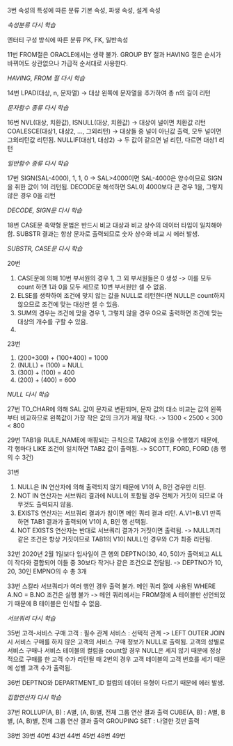 3번 
속성의 특성에 따른 분류
기본 속성, 파생 속성, 설계 속성

*속성분류 다시 학습*

엔터티 구성 방식에 따른 분류
PK, FK, 일반속성

11번
FROM절은 ORACLE에서는 생략 불가.
GROUP BY 절과 HAVING 절은 순서가 바뀌어도 상관없으나 가급적 순서대로 사용한다.

*HAVING, FROM 절 다시 학습*

14번
LPAD(대상, n, 문자열) -> 대상 왼쪽에 문자열을 추가하여 총 n의 길이 리턴

*문자함수 종류 다시 학습*

16번
NVL(대상, 치환값), ISNULL(대상, 치환값) -> 대상이 널이면 치환값 리턴
COALESCE(대상1, 대상2, ..., 그외리턴) -> 대상들 중 널이 아닌값 출력, 모두 널이면 그외리턴값 리턴됨.
NULLIF(대상1, 대상2) -> 두 값이 같으면 널 리턴, 다르면 대상1 리턴

*일반함수 종류 다시 학습*

17번
SIGN(SAL-4000), 1, 1, 0 -> SAL>4000이면 SAL-4000은 양수이므로 SIGN을 취한 값이 1이 리턴됨.
DECODE문 해석하면 SAL이 4000보다 큰 경우 1을, 그렇지 않은 경우 0을 리턴

*DECODE, SIGN문 다시 학습*

18번
CASE문 축약형 문법은 반드시 비교 대상과 비교 상수의 데이터 타입이 일치해야함.
SUBSTR 결과는 항상 문자로 출력되므로 숫자 상수와 비교 시 에러 발생.

*SUBSTR, CASE문 다시 학습*

20번
1) CASE문에 의해 10번 부서원의 경우 1, 그 외 부서원들은 0 생성 -> 이를 모두 count 하면 1과 0을 모두 세므로 10번 부서원만 셀 수 없음.
2) ELSE를 생략하여 조건에 맞지 않는 값을 NULL로 리턴한다면 NULL은 count하지 않으므로 조건에 맞는 대상만 셀 수 있음.
3) SUM의 경우는 조건에 맞을 경우 1, 그렇지 않을 경우 0으로 출력하면 조건에 맞는 대상의 개수를 구할 수 있음.
4) 

23번
1) (200+300) + (100+400) = 1000
2) (NULL) + (100) = NULL
3) (300) + (100) = 400
4) (200) + (400) = 600

*NULL 다시 학습*

27번
TO_CHAR에 의해 SAL 값이 문자로 변환되며, 문자 값의 대소 비교는 값의 왼쪽부터 비교하므로 왼쪽값이 가장 작은 값의 크기가 제일 작다.
-> 1300 < 2500 < 300 < 800

29번
TAB1을 RULE_NAME에 매핑되는 규칙으로 TAB2에 조인을 수행했기 때문에, 각 행마다 LIKE 조건이 일치하면 TAB2 값이 출력됨.
-> SCOTT, FORD, FORD (총 행의 수 3건)

31번
1) NULL은 IN 연산자에 의해 출력되지 않기 때문에 V1이 A, B인 경우만 리턴.
2) NOT IN 연산자는 서브쿼리 결과에 NULL이 포함될 경우 전체가 거짓이 되므로 아무것도 출력되지 않음.
3) EXISTS 연산자는 서브쿼리 결과가 참이면 메인 쿼리 결과 리턴.
   A.V1=B.V1 만족하면 TAB1 결과가 출력되어 V1이 A, B인 행 선택됨.
4) NOT EXISTS 연산자는 반대로 서브쿼리 결과가 거짓이면 출력됨.
   -> NULL끼리 같은 조건은 항상 거짓이므로 TAB1의 V1이 NULL인 경우와 C가 최종 리턴됨.

32번
2020년 2월 1일보다 입사일이 큰 행의 DEPTNO(30, 40, 50)가 출력되고 ALL이 작다와 결합되어 이들 중 30보다 작거나 같은 조건으로 전달됨.
-> DEPTNO가 10, 20, 30인 EMPNO의 수 총 3개

33번
스칼라 서브쿼리가 여러 행인 경우 출력 불가.
메인 쿼리 절에 사용된 WHERE A.NO = B.NO 조건은 실행 불가
-> 메인 쿼리에서는 FROM절에 A 테이블만 선언되었기 때문에 B 테이블은 인식할 수 없음.

*서브쿼리 다시 학습*

35번
고객-서비스 구매
고객 : 필수 관계
서비스 : 선택적 관계
-> LEFT OUTER JOIN 시 서비스 구매를 하지 않은 고객의 서비스 구매 정보가 NULL로 출력됨.
고객의 성별로 서비스 구매나 서비스 테이블의 컬럼을 count할 경우 NULL은 세지 않기 때문에 정상적으로 구매를 한 고객 수가 리턴될 때 2번의 경우 고객 테이블의 고객 번호를 세기 때문에 성별 고객 수가 출력됨.

36번
DEPTNO와 DEPARTMENT_ID 컬럼의 데이터 유형이 다르기 때문에 에러 발생.

*집합연산자 다시 학습*

37번
ROLLUP(A, B) : A별, (A, B)별, 전체 그룹 연산 결과 출력
CUBE(A, B) : A별, B별, (A, B)별, 전체 그룹 연산 결과 출력
GROUPING SET : 나열한 것만 출력

38번
39번
40번
43번
44번
45번
48번
49번